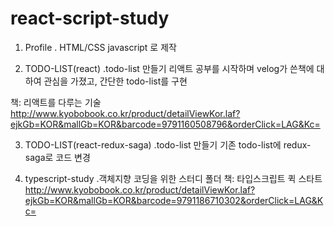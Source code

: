 # react-script-study

1. Profile 
. HTML/CSS javascript 로 제작

2. TODO-LIST(react)
.todo-list 만들기
리액트 공부를 시작하며 velog가 쓴책에 대하여 관심을 가졌고, 간단한  todo-list를 구현

 책: 리액트를 다루는 기술 
 http://www.kyobobook.co.kr/product/detailViewKor.laf?ejkGb=KOR&mallGb=KOR&barcode=9791160508796&orderClick=LAG&Kc=

3. TODO-LIST(react-redux-saga)
.todo-list 만들기
기존 todo-list에 redux-saga로 코드 변경

4. typescript-study
.객체지향 코딩을 위한 스터디 폴더
 책: 타입스크립트 퀵 스타트
 http://www.kyobobook.co.kr/product/detailViewKor.laf?ejkGb=KOR&mallGb=KOR&barcode=9791186710302&orderClick=LAG&Kc=
